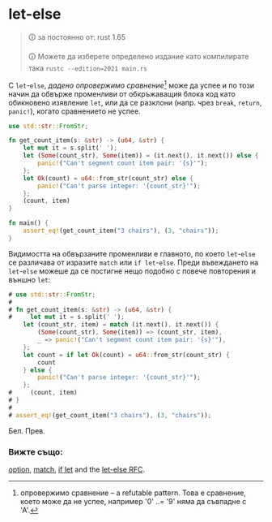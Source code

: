 # let-else


> 🛈 за постоянно от: rust 1.65
>
> 🛈 Можете да изберете определено издание като компилирате така
> `rustc --edition=2021 main.rs`


С `let`-`else`, *дадено опровержимо сравнение*[^refutable] може да успее и по
този начин да обвърже променливи от обкръжаващия блока код като обикновено
изявление `let`, или да се разклони (напр. чрез `break`, `return`, `panic!`),
когато сравнението не успее.

```rust
use std::str::FromStr;

fn get_count_item(s: &str) -> (u64, &str) {
    let mut it = s.split(' ');
    let (Some(count_str), Some(item)) = (it.next(), it.next()) else {
        panic!("Can't segment count item pair: '{s}'");
    };
    let Ok(count) = u64::from_str(count_str) else {
        panic!("Can't parse integer: '{count_str}'");
    };
    (count, item)
}

fn main() {
    assert_eq!(get_count_item("3 chairs"), (3, "chairs"));
}
```
Видимостта на обвързаните променливи е главното, по което `let`-`else` се
различава от изразите `match` или `if let`-`else`. Преди въвеждането на
`let`-`else` можеше да се постигне нещо подобно с повече повторения и външно
`let`:

```rust
# use std::str::FromStr;
# 
# fn get_count_item(s: &str) -> (u64, &str) {
#     let mut it = s.split(' ');
    let (count_str, item) = match (it.next(), it.next()) {
        (Some(count_str), Some(item)) => (count_str, item),
        _ => panic!("Can't segment count item pair: '{s}'"),
    };
    let count = if let Ok(count) = u64::from_str(count_str) {
        count
    } else {
        panic!("Can't parse integer: '{count_str}'");
    };
#     (count, item)
# }
# 
# assert_eq!(get_count_item("3 chairs"), (3, "chairs"));
```
Бел. Прев.

[^refutable]: опровержимо сравнение – a refutable pattern. Това е сравнение,
  което може да не успее, например  '0' ..= '9' няма да съвпадне с 'А'.

### Вижте също:

[option][option], [match][match], [if let][if_let] and the [let-else RFC][let_else_rfc].


[match]: ./match.md
[if_let]: ./if_let.md
[let_else_rfc]: https://rust-lang.github.io/rfcs/3137-let-else.html
[option]: ../std/option.md

